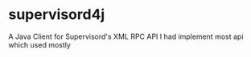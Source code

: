 # supervisord4j
A Java Client for Supervisord's XML RPC API
I had implement most api which used mostly
